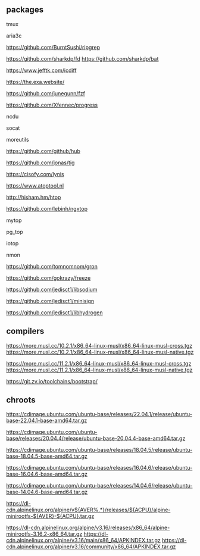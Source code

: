 ## packages

tmux

aria3c


https://github.com/BurntSushi/ripgrep

https://github.com/sharkdp/fd
https://github.com/sharkdp/bat

https://www.jefftk.com/icdiff

https://the.exa.website/

https://github.com/junegunn/fzf

https://github.com/Xfennec/progress

ncdu

socat

moreutils

https://github.com/github/hub

https://github.com/jonas/tig

https://cisofy.com/lynis

https://www.atoptool.nl

http://hisham.hm/htop

https://github.com/lebinh/ngxtop

mytop

pg_top

iotop

nmon

https://github.com/tomnomnom/gron

https://github.com/gokrazy/freeze

https://github.com/jedisct1/libsodium

https://github.com/jedisct1/minisign

https://github.com/jedisct1/libhydrogen



## compilers

https://more.musl.cc/10.2.1/x86_64-linux-musl/x86_64-linux-musl-cross.tgz
https://more.musl.cc/10.2.1/x86_64-linux-musl/x86_64-linux-musl-native.tgz

https://more.musl.cc/11.2.1/x86_64-linux-musl/x86_64-linux-musl-cross.tgz
https://more.musl.cc/11.2.1/x86_64-linux-musl/x86_64-linux-musl-native.tgz

https://git.zv.io/toolchains/bootstrap/

## chroots

https://cdimage.ubuntu.com/ubuntu-base/releases/22.04.1/release/ubuntu-base-22.04.1-base-amd64.tar.gz

https://cdimage.ubuntu.com/ubuntu-base/releases/20.04.4/release/ubuntu-base-20.04.4-base-amd64.tar.gz

https://cdimage.ubuntu.com/ubuntu-base/releases/18.04.5/release/ubuntu-base-18.04.5-base-amd64.tar.gz

https://cdimage.ubuntu.com/ubuntu-base/releases/16.04.6/release/ubuntu-base-16.04.6-base-amd64.tar.gz

https://cdimage.ubuntu.com/ubuntu-base/releases/14.04.6/release/ubuntu-base-14.04.6-base-amd64.tar.gz

https://dl-cdn.alpinelinux.org/alpine/v${AVER%.*}/releases/${ACPU}/alpine-minirootfs-${AVER}-${ACPU}.tar.gz

https://dl-cdn.alpinelinux.org/alpine/v3.16/releases/x86_64/alpine-minirootfs-3.16.2-x86_64.tar.gz
https://dl-cdn.alpinelinux.org/alpine/v3.16/main/x86_64/APKINDEX.tar.gz
https://dl-cdn.alpinelinux.org/alpine/v3.16/community/x86_64/APKINDEX.tar.gz